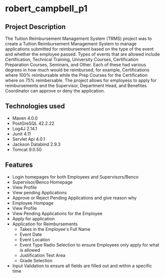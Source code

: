 # robert_campbell_p1

## Project Description

The Tuition Reimbursement Management System (TRMS) project was to create a Tuition Reimbursement Management System to manage applications submitted for reimbursement based on the type of the event and whether the employee passed. Types of events that are allowed include Certification, Technical Training, University Courses, Certification Preparation Courses, Seminars, and Other. Each of these had various degrees in how much would be reimbursed, for example, Certifications where 100% reimbursable while the Prep Courses for the Certification where on 75% reimbersable. The project allows for employess to apply for reimbursements and the Supervisor, Department Head, and Benefites Coordinator can approve or deny the application. 

## Technologies used

* Maven 4.0.0
* PostGreSQL 42.2.22
* Log4J 2.14.1
* Junit 4.11
* Servlet Api 4.0.1
* Jackson Databind 2.9.3
* Tomcat 9.0.50

## Features

* Login homepages for both Employees and Supervisors/Benco
 * Supervisor/Benco Homepage
  * View Profile
  * View pending Applications
  * Approve or Reject Pending Applications and give reason why
 * Employee Hompage
  * View Profile
  * View Pending Applications for the Employee
  * Apply for application
* Application for Reimbursements
  * Takes in the Employee's Full Name
  * Event Date
  * Event Location
  * Event Type Radio Selection to ensure Employees only apply for what is allowed
  * Justification Text Area
  * Grade Selection 
* Input Validation to ensure all fields are filled out and within a specific time


